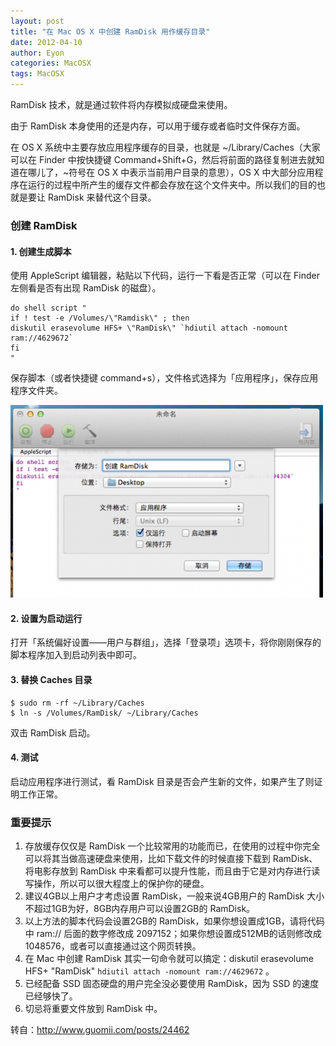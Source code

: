 ```yaml
---
layout: post
title: "在 Mac OS X 中创建 RamDisk 用作缓存目录"
date: 2012-04-10
author: Eyon
categories: MacOSX
tags: MacOSX
---
```



RamDisk 技术，就是通过软件将内存模拟成硬盘来使用。

由于 RamDisk 本身使用的还是内存，可以用于缓存或者临时文件保存方面。

在 OS X 系统中主要存放应用程序缓存的目录，也就是 ~/Library/Caches（大家可以在 Finder 中按快捷键 Command+Shift+G，然后将前面的路径复制进去就知道在哪儿了，~符号在 OS X 中表示当前用户目录的意思），OS X 中大部分应用程序在运行的过程中所产生的缓存文件都会存放在这个文件夹中。所以我们的目的也就是要让 RamDisk 来替代这个目录。

### 创建 RamDisk

#### 1. 创建生成脚本

使用 AppleScript 编辑器，粘贴以下代码，运行一下看是否正常（可以在 Finder 左侧看是否有出现 RamDisk 的磁盘）。

```
do shell script "
if ! test -e /Volumes/\"Ramdisk\" ; then
diskutil erasevolume HFS+ \"RamDisk\" `hdiutil attach -nomount ram://4629672`
fi
"
```

保存脚本（或者快捷键 command+s），文件格式选择为「应用程序」，保存应用程序文件夹。

![创建 RamDisk](/static/images/2012/04/2770902025.png "创建 RamDisk")

#### 2. 设置为启动运行

打开「系统偏好设置——用户与群组」，选择「登录项」选项卡，将你刚刚保存的脚本程序加入到启动列表中即可。

#### 3. 替换 Caches 目录

```
$ sudo rm -rf ~/Library/Caches
$ ln -s /Volumes/RamDisk/ ~/Library/Caches
```

双击 RamDisk 启动。

#### 4. 测试

启动应用程序进行测试，看 RamDisk 目录是否会产生新的文件，如果产生了则证明工作正常。

### 重要提示

1. 存放缓存仅仅是 RamDisk 一个比较常用的功能而已，在使用的过程中你完全可以将其当做高速硬盘来使用，比如下载文件的时候直接下载到 RamDisk、将电影存放到 RamDisk 中来看都可以提升性能，而且由于它是对内存进行读写操作，所以可以很大程度上的保护你的硬盘。
2. 建议4GB以上用户才考虑设置 RamDisk，一般来说4GB用户的 RamDisk 大小不超过1GB为好，8GB内存用户可以设置2GB的 RamDisk。
3. 以上方法的脚本代码会设置2GB的 RamDisk，如果你想设置成1GB，请将代码中 ram:// 后面的数字修改成 2097152；如果你想设置成512MB的话则修改成1048576，或者可以直接通过这个网页转换。
4. 在 Mac 中创建 RamDisk 其实一句命令就可以搞定：diskutil erasevolume HFS+ \"RamDisk\" `hdiutil attach -nomount ram://4629672` 。
5. 已经配备 SSD 固态硬盘的用户完全没必要使用 RamDisk，因为 SSD 的速度已经够快了。
6. 切忌将重要文件放到 RamDisk 中。

转自：http://www.guomii.com/posts/24462